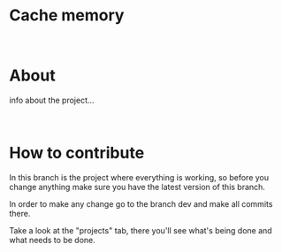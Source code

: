 # Cache memory

<br>

#  About

info about the project...

<br>

# How to contribute

In this branch is the project where everything is working, so before you change anything make sure you have the latest version of this branch.

In order to make any change go to the branch dev and make all commits there.

Take a look at the "projects" tab, there you'll see what's being done and what needs to be done.
